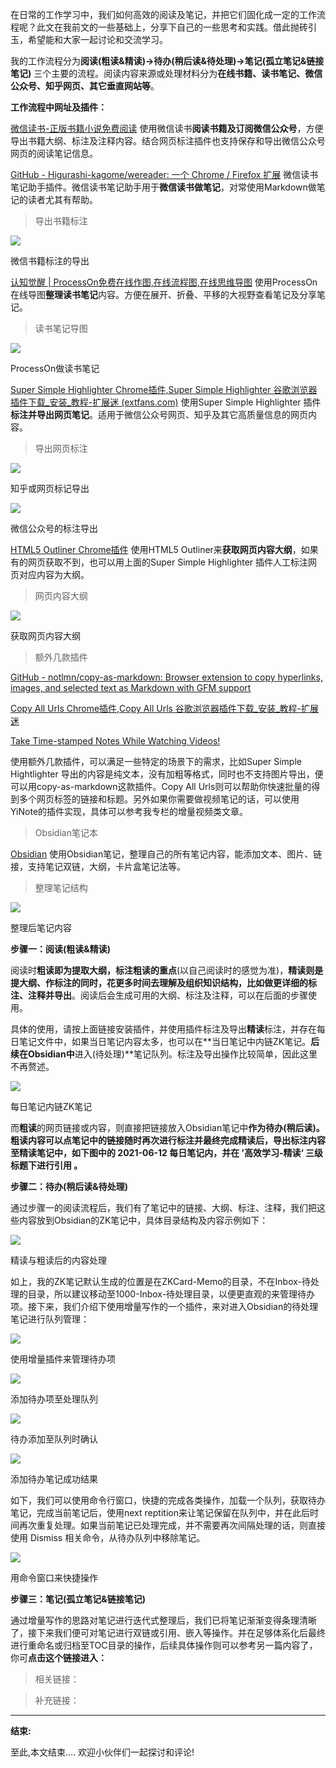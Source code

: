 在日常的工作学习中，我们如何高效的阅读及笔记，并把它们固化成一定的工作流程呢？此文在我前文的一些基础上，分享下自己的一些思考和实践。借此抛砖引玉，希望能和大家一起讨论和交流学习。

我的工作流程分为**阅读(粗读&精读)->待办(稍后读&待处理)->笔记(孤立笔记&链接笔记)** 三个主要的流程。阅读内容来源或处理材料分为**在线书籍、读书笔记、微信公众号、知乎网页、其它垂直网站等**。

**工作流程中网址及插件：**

[微信读书-正版书籍小说免费阅读](https://link.zhihu.com/?target=https%3A//weread.qq.com/) 使用微信读书**阅读书籍及订阅微信公众号**，方便导出书籍大纲、标注及注释内容。结合网页标注插件也支持保存和导出微信公众号网页的阅读笔记信息。

[GitHub - Higurashi-kagome/wereader: 一个 Chrome / Firefox 扩展](https://link.zhihu.com/?target=https%3A//github.com/Higurashi-kagome/wereader) 微信读书笔记助手插件。微信读书笔记助手用于**微信读书做笔记**，对常使用Markdown做笔记的读者尤其有帮助。

> 导出书籍标注

![](https://pic4.zhimg.com/v2-7c8554abce83dc773d742d22729a4dbf_b.jpg)

微信书籍标注的导出

[认知觉醒 | ProcessOn免费在线作图,在线流程图,在线思维导图](https://link.zhihu.com/?target=https%3A//processon.com/view/6052ac75e401fd11ed1f9f87%23map) 使用ProcessOn在线导图**整理读书笔记**内容。方便在展开、折叠、平移的大视野查看笔记及分享笔记。

> 读书笔记导图

![](https://pic1.zhimg.com/v2-52bf04ec1f7a5098830b03637fb6a52c_b.jpg)

ProcessOn做读书笔记

[Super Simple Highlighter Chrome插件,Super Simple Highlighter 谷歌浏览器插件下载\_安装\_教程-扩展迷 (extfans.com)](https://link.zhihu.com/?target=https%3A//www.extfans.com/productivity/hhlhjgianpocpoppaiihmlpgcoehlhio/) 使用Super Simple Highlighter 插件**标注并导出网页笔记**。适用于微信公众号网页、知乎及其它高质量信息的网页内容。

> 导出网页标注

![](https://pic2.zhimg.com/v2-214a5a7d4e615f8204df2ab6e043fd35_b.jpg)

知乎或网页标记导出

![](https://pic1.zhimg.com/v2-ce0de00330e9e736b8027cd1cc3d5d30_b.jpg)

微信公众号的标注导出

[HTML5 Outliner Chrome插件](https://link.zhihu.com/?target=https%3A//www.extfans.com/productivity/afoibpobokebhgfnknfndkgemglggomo/) 使用HTML5 Outliner来**获取网页内容大纲**，如果有的网页获取不到，也可以用上面的Super Simple Highlighter 插件人工标注网页对应内容为大纲。

> 网页内容大纲

![](https://pic4.zhimg.com/v2-7257651dfb4726175a987397765dcea3_b.jpg)

获取网页内容大纲

> 额外几款插件

[GitHub - notlmn/copy-as-markdown: Browser extension to copy hyperlinks, images, and selected text as Markdown with GFM support](https://link.zhihu.com/?target=https%3A//github.com/notlmn/copy-as-markdown)

[Copy All Urls Chrome插件,Copy All Urls 谷歌浏览器插件下载\_安装\_教程-扩展迷](https://link.zhihu.com/?target=https%3A//www.extfans.com/productivity/djdmadneanknadilpjiknlnanaolmbfk/)

[Take Time-stamped Notes While Watching Videos!](https://link.zhihu.com/?target=https%3A//yinote.co/)

使用额外几款插件，可以满足一些特定的场景下的需求，比如Super Simple Hightlighter 导出的内容是纯文本，没有加粗等格式，同时也不支持图片导出，便可以用copy-as-markdown这款插件。Copy All Urls则可以帮助你快速批量的得到多个网页标签的链接和标题。另外如果你需要做视频笔记的话，可以使用YiNote的插件实现，具体可以参考我专栏的增量视频类文章。

> Obsidian笔记本

[Obsidian](https://link.zhihu.com/?target=https%3A//obsidian.md/) 使用Obsidian笔记，整理自己的所有笔记内容，能添加文本、图片、链接，支持笔记双链，大纲，卡片盒笔记法等。

> 整理笔记结构

![](https://pic2.zhimg.com/v2-ec12f0fb5dc04f2ac889dcf3331f9061_b.jpg)

整理后笔记内容

**步骤一：阅读(粗读&精读)**

阅读时**粗读即为提取大纲，标注粗读的重点**(以自己阅读时的感觉为准)，**精读则是提大纲、作标注的同时，花更多时间去理解及组织知识结构，比如做更详细的标注、注释并导出**。阅读后会生成可用的大纲、标注及注释，可以在后面的步骤使用。

具体的使用，请按上面链接安装插件，并使用插件标注及导出**精读**标注，并存在每日笔记文件中，如果当日笔记内容太多，也可以在**当日笔记中内链ZK笔记。**后续在Obsidian中**进入(待处理)**笔记队列。标注及导出操作比较简单，因此这里不再赘述。

![](https://pic1.zhimg.com/v2-547638c5ce76d8352be2841a634802dc_b.jpg)

每日笔记内链ZK笔记

而**粗读**的网页链接或内容，则直接把链接放入Obsidian笔记中**作为待办(稍后读)。**粗读内容可以点笔记中的链接随时再次进行标注并最终**完成精读后，导出标注内容至精读笔记中，如下图中的 2021-06-12 每日笔记内，并在 ’高效学习-精读‘ 三级标题下进行引用 。**

**步骤二：待办(稍后读&待处理)**

通过步骤一的阅读流程后，我们有了笔记中的链接、大纲、标注、注释，我们把这些内容放到Obsidian的ZK笔记中，具体目录结构及内容示例如下：

![](https://pic3.zhimg.com/v2-03fb57465a210168875cc06047d99932_b.jpg)

精读与粗读后的内容处理

如上，我的ZK笔记默认生成的位置是在ZKCard-Memo的目录，不在Inbox-待处理的目录，所以建议移动至1000-Inbox-待处理目录，以便更直观的来管理待办项。接下来，我们介绍下使用增量写作的一个插件，来对进入Obsidian的待处理笔记进行队列管理：

![](https://pic1.zhimg.com/v2-1a328840cd04bf7f226e8e89fd1bf860_b.jpg)

使用增量插件来管理待办项

![](https://pic2.zhimg.com/v2-23b2aa5aa8ce179198080911cf36a325_b.jpg)

添加待办项至处理队列

![](https://pic4.zhimg.com/v2-8fa1d869548a15dd8d354fc68608b5f7_b.jpg)

待办添加至队列时确认

![](https://pic3.zhimg.com/v2-b2f3ff388957c328f0e2c5155196ee56_b.jpg)

添加待办笔记成功结果

如下，我们可以使用命令行窗口，快捷的完成各类操作，加载一个队列，获取待办笔记，完成当前笔记后，使用next reptition来让笔记保留在队列中，并在此后时间再次重复处理。如果当前笔记已处理完成，并不需要再次间隔处理的话，则直接使用 Dismiss 相关命令，从待办队列中移除笔记。

![](https://pic2.zhimg.com/v2-2d92fd2c37925512fbdc168b690f7f49_b.jpg)

用命令窗口来快捷操作

**步骤三：笔记(孤立笔记&链接笔记)**

通过增量写作的思路对笔记进行迭代式整理后，我们已将笔记渐渐变得条理清晰了，接下来我们便可对笔记进行双链或引用、嵌入等操作。并在足够体系化后最终进行重命名或归档至TOC目录的操作，后续具体操作则可以参考另一篇内容了，你可**点击这个链接进入：**

> 相关链接：

> 补充链接：

___

**结束:**

至此,本文结束.... 欢迎小伙伴们一起探讨和评论!